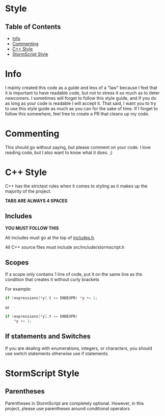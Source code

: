 # Style

## Table of Contents

* [Info](#info)
* [Commenting](#commenting)
* [C++ Style](#c++-style)
* [StormScript Style](#stormscript-style)

# Info
I mainly created this code as a guide and less of a "law" because I feel that it is important to have readable code, but not to stress it so much as to deter newcomers. I sometimes will forget to follow this style guide, and if you do as long as your code is readable I will accept it. That said, I want you to try to use this style guide as much as you can for the sake of time. If I forget to follow this somewhere, feel free to create a PR that cleans up my code.

# Commenting

This should go without saying, but please comment on your code. I love reading code, but I also want to know what it does. ;)

# C++ Style
C++ has the strictest rules when it comes to styling as it makes up the majority of the project.

**TABS ARE ALWAYS 4 SPACES**

## Includes
**YOU MUST FOLLOW THIS**

All includes must go at the top of [includes.h](/src/include/includes.h).

All C++ source files must include src/include/stormscript.h

## Scopes

If a scope only contains 1 line of code, put it on the same line as the condition that creates it without curly brackets

For example:

```cpp
if (expressions[*y].t == ENDEXPR) *y += 1;
```
or
```cpp
if (expressions[*y].t == ENDEXPR)
    *y += 1;
```

## If statements and Switches

If you are dealing with enumerations, integers, or characters, you should use switch statements otherwise use if statements.

# StormScript Style

## Parentheses

Parentheses in StormScript are completely optional. However, in this project, please use parentheses around conditional operators